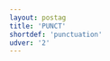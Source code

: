 ```yaml
---
layout: postag
title: 'PUNCT'
shortdef: 'punctuation'
udver: '2'
---
```

<!-- Interlanguage links updated Út zář 29 18:40:48 CEST 2020 -->
